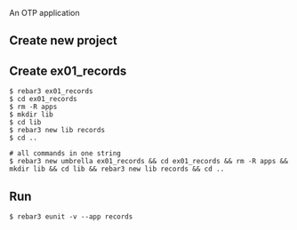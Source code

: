 An OTP application

Create new project
----	
Create ex01_records
----	
	$ rebar3 ex01_records
	$ cd ex01_records
	$ rm -R apps
	$ mkdir lib
	$ cd lib
	$ rebar3 new lib records
	$ cd ..
	
	# all commands in one string
	$ rebar3 new umbrella ex01_records && cd ex01_records && rm -R apps && mkdir lib && cd lib && rebar3 new lib records && cd ..

Run
-----
	$ rebar3 eunit -v --app records
	